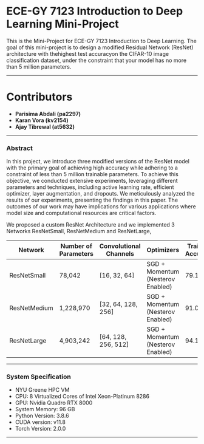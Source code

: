 # ECE-GY 7123 Introduction to Deep Learning Mini-Project

This is the Mini-Project for ECE-GY 7123 Introduction to Deep Learning. The goal of this mini-project is to design a modified Residual Network (ResNet) architecture with thehighest test accuracyon the CIFAR-10 image classification dataset, under the constraint that your model has no more than 5 million parameters.

---

# Contributors

* **Parisima Abdali (pa2297)**
* **Karan Vora (kv2154)**
* **Ajay Tibrewal (at5632)**

---

### Abstract

In this project, we introduce three modified versions of the ResNet model with the primary goal of achieving high accuracy while adhering to a constraint of less than 5 million trainable parameters. To achieve this objective, we conducted extensive experiments, leveraging different parameters and techniques, including active learning rate, efficient optimizer, layer augmentation, and dropouts. We meticulously analyzed the results of our experiments, presenting the findings in this paper. The outcomes of our work may have implications for various applications where model size and computational resources are critical factors.

We proposed a custom ResNet Architecture and we implemented 3 Networks ResNetSmall, ResNetMedium and ResNetLarge,

| Network      | Number of Parameters | Convolutional Channels | Optimizers                        | Training Accuracy | Testing Accuracy |
| ------------ | -------------------- | ---------------------- | --------------------------------- | ----------------- | ---------------- |
| ResNetSmall  | 78,042               | [16, 32, 64]           | SGD + Momentum (Nesterov Enabled) | 79.18%            | 79.40%           |
| ResNetMedium | 1,228,970            | [32, 64, 128, 256]     | SGD + Momentum (Nesterov Enabled) | 91.06%            | 87.99%           |
| ResNetLarge  | 4,903,242            | [64, 128, 256, 512]    | SGD + Momentum (Nesterov Enabled) | 94.16%            | 89.66%           |

---

### System Specification

* NYU Greene HPC VM
* CPU: 8 Virtualized Cores of Intel Xeon-Platinum 8286
* GPU: Nvidia Quadro RTX 8000
* System Memory: 96 GB
* Python Version: 3.8.6
* CUDA version: v11.8
* Torch Version: 2.0.0

---
